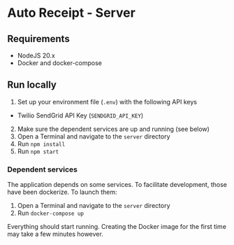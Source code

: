 # Auto Receipt - Server

## Requirements

- NodeJS 20.x
- Docker and docker-compose

## Run locally

1. Set up your environment file (`.env`) with the following API keys

- Twilio SendGrid API Key (`SENDGRID_API_KEY`)

2. Make sure the dependent services are up and running (see below)
3. Open a Terminal and navigate to the `server` directory
4. Run `npm install`
5. Run `npm start`

### Dependent services

The application depends on some services. To facilitate development, those have been dockerize. To launch them:

1. Open a Terminal and navigate to the `server` directory
2. Run `docker-compose up`

Everything should start running. Creating the Docker image for the first time may take a few minutes however.
